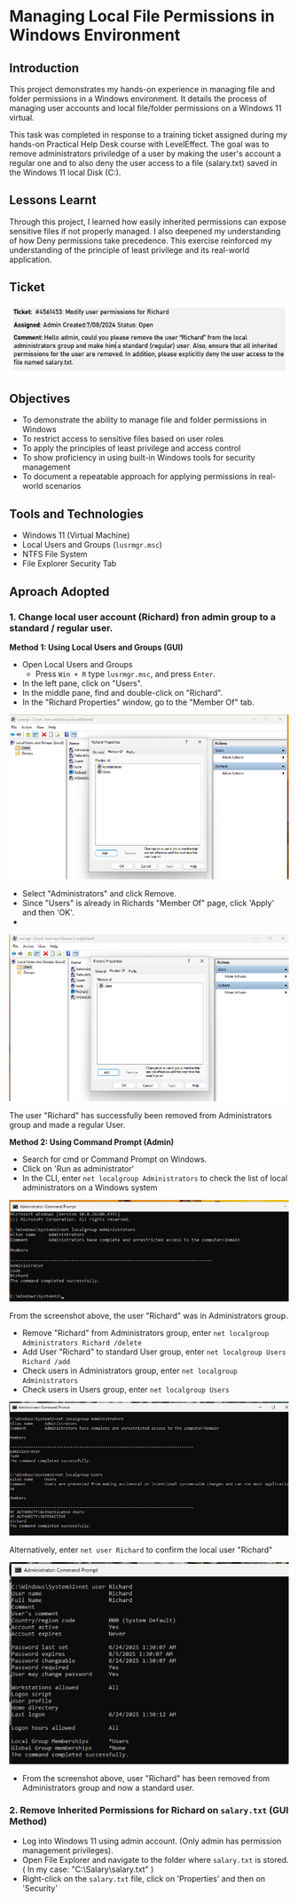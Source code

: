 # Managing Local File Permissions in Windows Environment

## Introduction
This project demonstrates my hands-on experience in managing file and folder permissions in a Windows environment. It details the process of managing user accounts and local file/folder permissions on a Windows 11 virtual.

This task was completed in response to a training ticket assigned during my hands-on Practical Help Desk course with LevelEffect. The goal was to remove administrators priviledge of a user by making the user's account a regular one and to also deny the user access to a file (salary.txt) saved in the Windows 11 local Disk (C:).

## Lessons Learnt
Through this project, I learned how easily inherited permissions can expose sensitive files if not properly managed. I also deepened my understanding of how Deny permissions take precedence. This exercise reinforced my understanding of the principle of least privilege and its real-world application.

## Ticket
![Ticket](https://github.com/Judeorabueze/Local-File-Permissions-in-Windows/blob/main/ticket.PNG)

## Objectives
- To demonstrate the ability to manage file and folder permissions in Windows
- To restrict access to sensitive files based on user roles
- To apply the principles of least privilege and access control
- To show proficiency in using built-in Windows tools for security management
- To document a repeatable approach for applying permissions in real-world scenarios

## Tools and Technologies
- Windows 11 (Virtual Machine)
- Local Users and Groups (`lusrmgr.msc`)
- NTFS File System
- File Explorer Security Tab

## Aproach Adopted

### 1. Change local user account (Richard) fron admin group to a standard / regular user.

<b>Method 1: Using Local Users and Groups (GUI)</b>
-  Open Local Users and Groups
    - Press `Win + R` type `lusrmgr.msc`, and press `Enter`.
- In the left pane, click on "Users".
- In the middle pane, find and double-click on "Richard".
- In the "Richard Properties" window, go to the "Member Of" tab.

![Local User](https://github.com/Judeorabueze/Local-File-Permissions-in-Windows/blob/main/Loca%20User.PNG)

- Select "Administrators" and click Remove.
- Since "Users" is already in Richards "Member Of" page, click 'Apply' and then 'OK'.
- 
![local user 2](https://github.com/Judeorabueze/Local-File-Permissions-in-Windows/blob/main/Local%20user%202.PNG)

The user "Richard" has successfully been removed from Administrators group and made a regular User.

<b> Method 2: Using Command Prompt (Admin)</b>
- Search for cmd or Command Prompt on Windows.
- Click on 'Run as administrator'
- In the CLI, enter `net localgroup Administrators` to check the list of local administrators on a Windows system 

![Admin List](https://github.com/Judeorabueze/Local-File-Permissions-in-Windows/blob/main/Admin.PNG)

From the screenshot above, the user "Richard" was in Administrators group.

- Remove "Richard" from Administrators group, enter `net localgroup Administrators Richard /delete`
- Add User "Richard" to standard User group, enter `net localgroup Users Richard /add`
- Check users in Administrators group, enter `net localgroup Administrators`
- Check users in Users group, enter `net localgroup Users`

![user check](https://github.com/Judeorabueze/Local-File-Permissions-in-Windows/blob/main/User%20group%20cli.PNG)

Alternatively, enter `net user Richard` to confirm the local user "Richard"

![net user Richard](https://github.com/Judeorabueze/Local-File-Permissions-in-Windows/blob/main/netuser.PNG)

- From the screenshot above, user "Richard" has been removed from Administrators group and now a standard user.

### 2. Remove Inherited Permissions for Richard on `salary.txt` (GUI Method)

- Log into Windows 11 using admin account. (Only admin has permission management privileges).
- Open File Explorer and navigate to the folder where `salary.txt` is stored. ( In my case: "C:\Salary\salary.txt" )
- Right-click on the `salary.txt` file, click on 'Properties' and then on 'Security'
